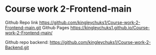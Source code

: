 # Course work 2-Frontend-main
Github Repo link https://github.com/kingleychuks1/Course-work-2-Frontend-main.git
Github Pages https://kingleychuks1.github.io/Course-work-2-Frontend-main/

Github repo backend: https://github.com/kingleychuks1/Course-work-2-Backend.git
